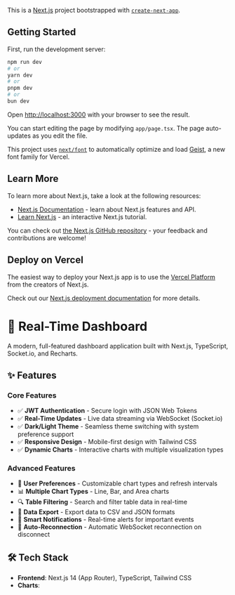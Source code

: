 This is a [Next.js](https://nextjs.org) project bootstrapped with [`create-next-app`](https://nextjs.org/docs/app/api-reference/cli/create-next-app).

## Getting Started

First, run the development server:

```bash
npm run dev
# or
yarn dev
# or
pnpm dev
# or
bun dev
```

Open [http://localhost:3000](http://localhost:3000) with your browser to see the result.

You can start editing the page by modifying `app/page.tsx`. The page auto-updates as you edit the file.

This project uses [`next/font`](https://nextjs.org/docs/app/building-your-application/optimizing/fonts) to automatically optimize and load [Geist](https://vercel.com/font), a new font family for Vercel.

## Learn More

To learn more about Next.js, take a look at the following resources:

- [Next.js Documentation](https://nextjs.org/docs) - learn about Next.js features and API.
- [Learn Next.js](https://nextjs.org/learn) - an interactive Next.js tutorial.

You can check out [the Next.js GitHub repository](https://github.com/vercel/next.js) - your feedback and contributions are welcome!

## Deploy on Vercel

The easiest way to deploy your Next.js app is to use the [Vercel Platform](https://vercel.com/new?utm_medium=default-template&filter=next.js&utm_source=create-next-app&utm_campaign=create-next-app-readme) from the creators of Next.js.

Check out our [Next.js deployment documentation](https://nextjs.org/docs/app/building-your-application/deploying) for more details.

# 🚀 Real-Time Dashboard

A modern, full-featured dashboard application built with Next.js, TypeScript, Socket.io, and Recharts.

## ✨ Features

### Core Features
- ✅ **JWT Authentication** - Secure login with JSON Web Tokens
- ✅ **Real-Time Updates** - Live data streaming via WebSocket (Socket.io)
- ✅ **Dark/Light Theme** - Seamless theme switching with system preference support
- ✅ **Responsive Design** - Mobile-first design with Tailwind CSS
- ✅ **Dynamic Charts** - Interactive charts with multiple visualization types

### Advanced Features
- 🎨 **User Preferences** - Customizable chart types and refresh intervals
- 📊 **Multiple Chart Types** - Line, Bar, and Area charts
- 🔍 **Table Filtering** - Search and filter table data in real-time
- 📁 **Data Export** - Export data to CSV and JSON formats
- 🔔 **Smart Notifications** - Real-time alerts for important events
- 🔄 **Auto-Reconnection** - Automatic WebSocket reconnection on disconnect

## 🛠️ Tech Stack

- **Frontend**: Next.js 14 (App Router), TypeScript, Tailwind CSS
- **Charts**:
